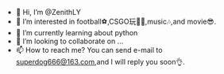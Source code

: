 - 👋 Hi, I’m @ZenithLY
- 👀 I’m interested in football⚽,CSGO玩🐱‍🏍,music🎶,and movie😎.
- 🌱 I’m currently learning about python
- 💞️ I’m looking to collaborate on ...
- 📫 How to reach me? You can send e-mail to superdog666@163.com,and I will reply you soon👌.

<!---
ZenithLY/ZenithLY is a ✨ special ✨ repository because its `README.md` (this file) appears on your GitHub profile.
You can click the Preview link to take a look at your changes.
--->
